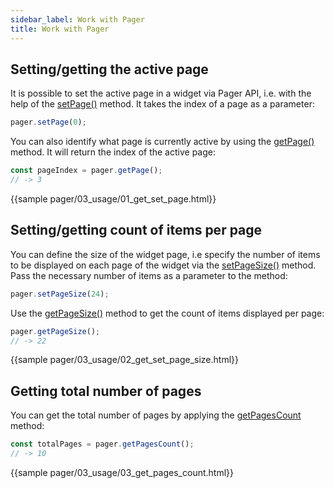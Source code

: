 ```yaml
---
sidebar_label: Work with Pager
title: Work with Pager
---          
```



Setting/getting the active page
--------------------------

It is possible to set the active page in a widget via Pager API, i.e. with the help of the [setPage()](pager/api/pager_setpage_method.md) method. It takes the index of a page as a parameter:

~~~js
pager.setPage(0);
~~~

You can also identify what page is currently active by using the [getPage()](pager/api/pager_getpage_method.md) method. It will return the index of the active page:

~~~js
const pageIndex = pager.getPage();
// -> 3
~~~

{{sample    pager/03_usage/01_get_set_page.html}}

Setting/getting count of items per page
-----------------------------------------

You can define the size of the widget page, i.e specify the number of items to be displayed on each page of the widget via the [setPageSize()](pager/api/pager_setpagesize_method.md) method. Pass the necessary number of items as a parameter to the method:

~~~js
pager.setPageSize(24);
~~~

Use the [getPageSize()](pager/api/pager_getpagesize_method.md) method to get the count of items displayed per page:

~~~js
pager.getPageSize();
// -> 22
~~~

{{sample    pager/03_usage/02_get_set_page_size.html}}

Getting total number of pages
-------------------------------

You can get the total number of pages by applying the [getPagesCount](pager/api/pager_getpagescount_method.md) method:

~~~js
const totalPages = pager.getPagesCount();
// -> 10
~~~

{{sample    pager/03_usage/03_get_pages_count.html}}